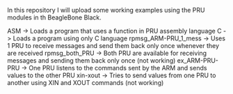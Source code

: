 In this repository I will upload some working examples using the PRU modules in th BeagleBone Black.

ASM			-> Loads a program that uses a function in PRU assembly language
C			-> Loads a program using only C language
rpmsg_ARM-PRU_1_mess	-> Uses 1 PRU to receive messages and send them back only once whenever they are received
rpmsg_both_PRU		-> Both PRU are available for receiving messages and sending them back only once (not working)
ex_ARM-PRU-PRU		-> One PRU listens to the commands sent by the ARM and sends values to the other PRU
xin-xout		-> Tries to send values from one PRU to another using XIN and XOUT commands (not working)